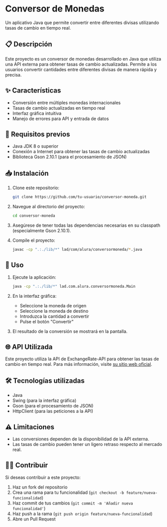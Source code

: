 # Conversor de Monedas

Un aplicativo Java que permite convertir entre diferentes divisas utilizando tasas de cambio en tiempo real.

## 📋 Descripción

Este proyecto es un conversor de monedas desarrollado en Java que utiliza una API externa para obtener tasas de cambio actualizadas. Permite a los usuarios convertir cantidades entre diferentes divisas de manera rápida y precisa.

## ✨ Características

- Conversión entre múltiples monedas internacionales
- Tasas de cambio actualizadas en tiempo real
- Interfaz gráfica intuitiva
- Manejo de errores para API y entrada de datos

## 🔧 Requisitos previos

- Java JDK 8 o superior
- Conexión a Internet para obtener las tasas de cambio actualizadas
- Biblioteca Gson 2.10.1 (para el procesamiento de JSON)

## 📥 Instalación

1. Clone este repositorio:
   ```bash
   git clone https://github.com/tu-usuario/conversor-moneda.git
   ```

2. Navegue al directorio del proyecto:
   ```bash
   cd conversor-moneda
   ```

3. Asegúrese de tener todas las dependencias necesarias en su classpath (especialmente Gson 2.10.1).

4. Compile el proyecto:
   ```bash
   javac -cp ".:./lib/*" lad/com/alura/conversormoneda/*.java
   ```

## 🚀 Uso

1. Ejecute la aplicación:
   ```bash
   java -cp ".:./lib/*" lad.com.alura.conversormoneda.Main
   ```

2. En la interfaz gráfica:
   - Seleccione la moneda de origen
   - Seleccione la moneda de destino
   - Introduzca la cantidad a convertir
   - Pulse el botón "Convertir"

3. El resultado de la conversión se mostrará en la pantalla.


## 🌐 API Utilizada

Este proyecto utiliza la API de ExchangeRate-API para obtener las tasas de cambio en tiempo real. Para más información, visite [su sitio web oficial](https://www.exchangerate-api.com/).

## 🛠️ Tecnologías utilizadas

- Java
- Swing (para la interfaz gráfica)
- Gson (para el procesamiento de JSON)
- HttpClient (para las peticiones a la API)

## ⚠️ Limitaciones

- Las conversiones dependen de la disponibilidad de la API externa.
- Las tasas de cambio pueden tener un ligero retraso respecto al mercado real.

## 👨‍💻 Contribuir

Si deseas contribuir a este proyecto:

1. Haz un fork del repositorio
2. Crea una rama para tu funcionalidad (`git checkout -b feature/nueva-funcionalidad`)
3. Haz commit de tus cambios (`git commit -m 'Añadir nueva funcionalidad'`)
4. Haz push a la rama (`git push origin feature/nueva-funcionalidad`)
5. Abre un Pull Request

